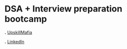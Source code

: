 # DSA + Interview preparation bootcamp

**.** [UpskillMafia](https://upskillmafia.com/mern/dashboard)

**.** [LinkedIn](www.linkedin.com/in/codewithalam)
